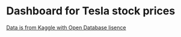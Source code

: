# Dashboard for Tesla stock prices

[Data is from Kaggle with Open Database lisence](https://www.kaggle.com/rpaguirre/tesla-stock-price)